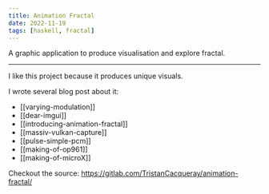 ```yaml
---
title: Animation Fractal
date: 2022-11-19
tags: [haskell, fractal]
---
```


A graphic application to produce visualisation and explore fractal.

---

I like this project because it produces unique visuals.

I wrote several blog post about it:

- [[varying-modulation]]
- [[dear-imgui]]
- [[introducing-animation-fractal]]
- [[massiv-vulkan-capture]]
- [[pulse-simple-pcm]]
- [[making-of-op961]]
- [[making-of-microX]]

Checkout the source: https://gitlab.com/TristanCacqueray/animation-fractal/
